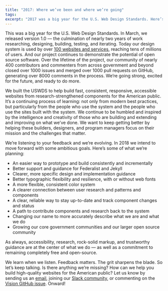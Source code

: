 ```yaml
---
title: "2017: Where we’ve been and where we’re going"
tags:
excerpt: "2017 was a big year for the U.S. Web Design Standards. Here’s a look at where we’re headed in 2018."
---
```


This was a big year for the U.S. Web Design Standards. In March, we released version 1.0 — the culmination of nearly two years of work researching, designing, building, testing, and iterating. Today our design system is used by over [100 websites and services](https://github.com/uswds/uswds/blob/develop/WHO_IS_USING_USWDS.md), reaching tens of millions of users. And our project continues to demonstrate the potential of open source software. Over the lifetime of the project, our community of nearly 400 contributors and commenters from across government and beyond closed over 1000 issues and merged over 1000 pull requests on GitHub, generating over 8000 comments in the process. We’re going strong, excited for the future, and ready to do more.

We built the USWDS to help build fast, consistent, responsive, accessible websites from research-strengthened components for the American public. It’s a continuing process of learning: not only from modern best practices, but particularly from the people who use the system and the people who use the sites built with the system. We continue to be humbled and inspired by the intelligence and creativity of those who are building and extending and improving on what we’ve done. We want to keep getting better by helping these builders, designers, and program managers focus on their mission and the challenges that matter.

We’re listening to your feedback and we’re evolving. In 2018 we intend to move forward with some ambitious goals. Here’s some of what we’re planning:

- An easier way to prototype and build consistently and incrementally
- Better support and guidance for Federalist and Jekyll
- Clearer, more specific design and implementation guidance
- Better typographic flexibility and resilience, with or without web fonts
- A more flexible, consistent color system
- A clearer connection between user research and patterns and components
- A clear, reliable way to stay up-to-date and track component changes and status
- A path to contribute components and research back to the system
- Changing our name to more accurately describe what we are and what we do
- Growing our core government communities and our larger open source community

As always, accessibility, research, rock-solid markup, and trustworthy guidance are at the center of what we do — as well as a commitment to remaining completely free and open-source.

We learn when we listen. Feedback matters. The grit sharpens the blade. So let’s keep talking. Is there anything we’re missing? How can we help you build high-quality websites for the American public? Let us know by sending us an [email](mailto:uswebdesignstandards@gsa.gov), joining our [Slack community](https://chat.18f.gov/), or commenting on the [Vision GitHub issue](https://github.com/uswds/uswds/issues/2233). Onward!
